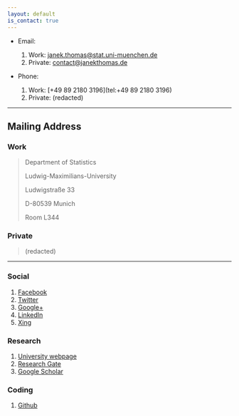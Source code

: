 ```yaml
---
layout: default
is_contact: true
---
```


* Email:
    1. Work: [janek.thomas@stat.uni-muenchen.de](mailto:janek.thomas@stat.uni-muenchen.de)
    2. Private: [contact@janekthomas.de](mailto:contact@janekthomas.de)

* Phone:
    1. Work: [+49 89 2180 3196](tel:+49 89 2180 3196)
    2. Private: (redacted)

---

## Mailing Address

### Work
> Department of Statistics
>
> Ludwig-Maximilians-University
>
> Ludwigstraße 33
>
> D-80539 Munich
>
> Room L344

### Private
> (redacted)

---

### Social

1. [Facebook](https://www.facebook.com/janekth)
2. [Twitter](https://twitter.com/ThomasJanek)
3. [Google+](https://plus.google.com/u/0/112230220060401454819)
4. [LinkedIn](https://www.linkedin.com/in/thomasjanek/)
5. [Xing](https://www.xing.com/profile/Janek_Thomas?sc_o=mxb_p)

### Research

1. [University webpage](http://www.compstat.statistik.uni-muenchen.de/people/thomas/)
2. [Research Gate](https://www.researchgate.net/profile/Janek_Thomas)
3. [Google Scholar](https://scholar.google.de/citations?user=K4_Y1z4AAAAJ&hl=en)

### Coding

1. [Github](https://github.com/ja-thomas)
